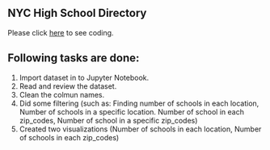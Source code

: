 ## NYC High School Directory

Please click [here](http://localhost:8890/notebooks/day_2_analysis%20.ipynb#General-Overview:) to see coding.

## Following tasks are done: 
1. Import dataset in to Jupyter Notebook.
2. Read and review the dataset.
3. Clean the colmun names.
4. Did some filtering (such as: Finding number of schools in each location, Number of schools in a specific location. Number of school in each zip_codes, Number of school in a specific zip_codes)
5. Created two visualizations (Number of schools in each location, Number of schools in each zip_codes)
 
 
